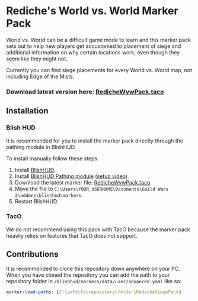# Rediche's World vs. World Marker Pack

World vs. World can be a difficult game mode to learn and this marker pack sets out to help new players get accustomed to placement of siege and additional information on why certain locations work, even though they seem like they might not.

Currently you can find siege placements for every World vs. World map, not including Edge of the Mists.

### Download latest version here: [RedicheWvwPack.taco](https://github.com/rediche/rediche-wvw-pack/raw/main/RedicheWvwPack.taco)

## Installation

### Blish HUD

It is recommended for you to install the marker pack directly through the pathing module in BlishHUD.

To install manually follow these steps:

1. Install [BlishHUD](https://blishhud.com/).
2. Install [BlishHUD Pathing module](https://blishhud.com/docs/markers/) ([setup video](https://www.youtube.com/watch?v=jz1afT6_wxU)).
3. Download the latest marker file: [RedicheWvwPack.taco](https://github.com/rediche/rediche-wvw-pack/raw/main/RedicheWvwPack.taco).
4. Move the file to `C:\Users\YOUR_USERNAME\Documents\Guild Wars 2\addons\blishhud\markers`.
5. Restart BlishHUD.

### TacO

We do not recommend using this pack with TacO because the marker pack heavily relies on features that TacO does not support.

## Contributions

It is recommended to clone this repository down anywhere on your PC. When you have cloned the repository you can add the path to your repository folder in `/blishhud/markers/data/user/advanced.yaml` like so:

```yaml
marker-load-paths: [C:\path\to\repository\folder\RedicheSiegePack]
```